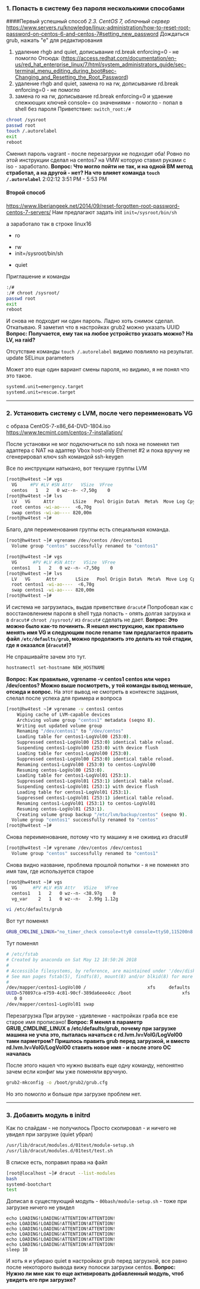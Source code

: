 ### 1. Попасть в систему без пароля несколькими способами
####Первый успешный способ
*2.3. CentOS 7, облачный сервер*
https://www.servers.ru/knowledge/linux-administration/how-to-reset-root-password-on-centos-6-and-centos-7#setting_new_password
Дождаться grub, нажать "е" для редактирования
1. удаление rhgb and quiet, дописывание rd.break enforcing=0 - не помогло 
Отсюда:
(https://access.redhat.com/documentation/en-us/red_hat_enterprise_linux/7/html/system_administrators_guide/sec-terminal_menu_editing_during_boot#sec-Changing_and_Resetting_the_Root_Password)
2. удаление rhgb and quiet, замена ro на rw, дописывание rd.break enforcing=0 - не помогло 
3. замена ro на rw, дописывание rd.break enforcing=0 и удаение слежкющих ключей console= со значениями - помогло - попал в shell без пароля
Приветствие:
`switch_root:/#`

```bash
chroot /sysroot
passwd root
touch /.autorelabel
exit
reboot
```
Сменил пароль vagrant - после перезагруки не подходит оба!
Ровно по этой инструкции сделал на centos7 на VMW которую ставил руками с iso - заработало.
**Вопрос: Что могло пойти не так, и на одной ВМ метод стработал, а на другой - нет? На что влияет команда `touch /.autorelabel`**
2:02:12
3:51 PM - 5:53 PM


#### Второй способ
https://www.liberiangeek.net/2014/09/reset-forgotten-root-password-centos-7-servers/
Нам предлагают задать init
`init=/sysroot/bin/sh`

а заработало так в строке linux16
- ro
+ rw 
+ init=/sysroot/bin/sh 
- quiet

Приглашение и команды
```bash
:/#
:/# chroot /sysroot/
passwd root
exit
reboot
```
И снова не подходит ни один пароль.
Ладно хоть снимок сделал. Откатываю.
Я заметил что в настройках grub2 можно указать UUID
**Вопрос: Получается, ему так на любое устройство указать можно? На LV, на raid?**

Отсутствие команды `touch /.autorelabel` видимо повлияло на результат. update SELinux parameters

Может это еще один вариант смены пароля, но видимо, я не понял что это такое.
```bash
systemd.unit=emergency.target
systemd.unit=rescue.target
```

---
### 2. Установить систему с LVM, после чего переименовать VG
с образа CentOS-7-x86_64-DVD-1804.iso
https://www.tecmint.com/centos-7-installation/

После установки не мог подключиться по ssh
пока не поменял тип адаптера с NAT на адаптер Vbox host-only Ethernet #2
и пока вручну не сгенерировал ключ ssh командой ssh-keygen

Все по инструкции натыкано, вот текущие группы LVM
```bash
[root@hw4test ~]# vgs
  VG     #PV #LV #SN Attr   VSize  VFree
  centos   1   2   0 wz--n- <7,50g    0 
[root@hw4test ~]# lvs
  LV   VG     Attr       LSize   Pool Origin Data%  Meta%  Move Log Cpy%Sync Convert
  root centos -wi-ao----  <6,70g                                                    
  swap centos -wi-ao---- 820,00m                                                    
[root@hw4test ~]# 
```

Благо, для переименования группы есть специальная команда.
```bash
[root@hw4test ~]# vgrename /dev/centos /dev/centos1
  Volume group "centos" successfully renamed to "centos1"

```

```bash
[root@hw4test ~]# vgs
  VG      #PV #LV #SN Attr   VSize  VFree
  centos1   1   2   0 wz--n- <7,50g    0 
[root@hw4test ~]# lvs
  LV   VG      Attr       LSize   Pool Origin Data%  Meta%  Move Log Cpy%Sync Convert
  root centos1 -wi-ao----  <6,70g                                                    
  swap centos1 -wi-ao---- 820,00m                                                    
[root@hw4test ~]# 
```
И система не загрузилась, выдав приветствие `dracut#`
Попробовал как с восстановлением пароля в shell туда попасть - опять долгая загрузка и в `dracut#`
`chroot /sysroot/` из `dracut#` сделать не дает.
**Вопрос: Это можно было как-то починить. 
Я нешел инструкцию, как правильно менять имя VG 
и следующим после rename там предлагается править файл `/etc/defaults/grub`, 
можно продолжить это делать из той стадии, где я оказался (`dracut#`)?**

Не спрашивайте зачем это тут.
```bash
hostnamectl set-hostname NEW_HOSTNAME
```

**Вопрос: Как правильно, vgrename -v centos1 centos или через /dev/centos?
Можно выше посмотреть, у той команды вывод меньше, отсюда и вопрос.**
На этот вывод не смотреть в контексте задания, слелал после успеха для примера и вопроса
```bash
[root@hw4test ~]# vgrename -v centos1 centos
    Wiping cache of LVM-capable devices
    Archiving volume group "centos1" metadata (seqno 8).
    Writing out updated volume group
    Renaming "/dev/centos1" to "/dev/centos"
    Loading table for centos1-LogVol00 (253:0).
    Suppressed centos1-LogVol00 (253:0) identical table reload.
    Suspending centos1-LogVol00 (253:0) with device flush
    Loading table for centos1-LogVol00 (253:0).
    Suppressed centos1-LogVol00 (253:0) identical table reload.
    Renaming centos1-LogVol00 (253:0) to centos-LogVol00
    Resuming centos-LogVol00 (253:0).
    Loading table for centos1-LogVol01 (253:1).
    Suppressed centos1-LogVol01 (253:1) identical table reload.
    Suspending centos1-LogVol01 (253:1) with device flush
    Loading table for centos1-LogVol01 (253:1).
    Suppressed centos1-LogVol01 (253:1) identical table reload.
    Renaming centos1-LogVol01 (253:1) to centos-LogVol01
    Resuming centos-LogVol01 (253:1).
    Creating volume group backup "/etc/lvm/backup/centos" (seqno 9).
  Volume group "centos1" successfully renamed to "centos"
[root@hw4test ~]# 
```

Снова переименование, потому что ту машину я не оживид из dracut#
```bash
[root@hw4test ~]# vgrename /dev/centos /dev/centos1
  Volume group "centos" successfully renamed to "centos1"
```
Снова видно название, проблема прошлой попытки - я не поменял это имя там, где используется старое
```bash
[root@hw4test ~]# vgs
  VG      #PV #LV #SN Attr   VSize   VFree
  centos1   1   2   0 wz--n- <38.97g    0 
  vg_var    2   1   0 wz--n-   2.99g 1.12g
```

```bash
vi /etc/defaults/grub

```
Вот тут поменял
```bash
GRUB_CMDLINE_LINUX="no_timer_check console=tty0 console=ttyS0,115200n8 net.ifnames=0 biosdevname=0 elevator=noop crashkernel=auto rd.lvm.lv=centos1/LogVol00 rd.lvm.lv=centos1/LogVol01 rhgb quiet"
```

Тут поменял
```bash
# /etc/fstab
# Created by anaconda on Sat May 12 18:50:26 2018
#
# Accessible filesystems, by reference, are maintained under '/dev/disk'
# See man pages fstab(5), findfs(8), mount(8) and/or blkid(8) for more info
#
/dev/mapper/centos1-LogVol00 /                       xfs     defaults        0 0
UUID=570897ca-e759-4c81-90cf-389da6eee4cc /boot                   xfs     defaults
   0 0
/dev/mapper/centos1-LogVol01 swap 
```

Перезагрузка
При агрузке - удивление - настройках граба все езе старое имя прописано!
**Вопрос: Я менял в параметр GRUB_CMDLINE_LINUX в /etc/defaults/grub, почему при загрузке машина не учла это, пыталась начаться с rd.lvm.lv=VolG/LogVol00 тами парметром?
Пришлось править grub перед загрузкой, и вместо rd.lvm.lv=VolG/LogVol00 ставить новое имя - и после этого ОС началась**

После этого нашел что нужно вызвать еще одну команду, непонятно зачем если конфиг мы уже поменяли вручную.
```bash
grub2-mkconfig -o /boot/grub2/grub.cfg  
```
Но это помогло и больше при загрузке проблем нет.

--- 

### 3. Добавить модуль в initrd

Как по слайдам - не получилось
Просто скопировал - и ничего не увидел при загрузке (quiet убрал)
```bash
/usr/lib/dracut/modules.d/01test/module-setup.sh
/usr/lib/dracut/modules.d/01test/test.sh 
```

В списке есть, поправил права на файл
```bash
[root@localhost ~]# dracut --list-modules
bash
systemd-bootchart
test
```

Дописал в существующий модуль - `00bash/module-setup.sh` - тоже при загрузке ничего не увидел
```
echo LOADING!LOADING!ATTENTION!ATTENTION!
echo LOADING!LOADING!ATTENTION!ATTENTION!
echo LOADING!LOADING!ATTENTION!ATTENTION!
echo LOADING!LOADING!ATTENTION!ATTENTION!
echo LOADING!LOADING!ATTENTION!ATTENTION!
echo LOADING!LOADING!ATTENTION!ATTENTION!
sleep 10
```
И хоть я и убираю quiet в настройках grub перед загрузкой, все равно после некоторого вывода вижу полоски загрузки centos.
**Вопрос: Нужно ли мне как то еще активировать добавленный модуль, чтоб увидеть его при загрузке?**
